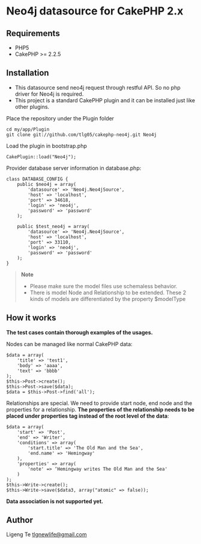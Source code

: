 # Neo4j datasource for CakePHP 2.x

## Requirements

- PHP5
- CakePHP >= 2.2.5

## Installation

* This datasource send neo4j request through restful API. So no php driver for Neo4j is required.
* This project is a standard CakePHP plugin and it can be installed just like other plugins. 

Place the repository under the Plugin folder 

    cd my/app/Plugin 
    git clone git://github.com/tlg05/cakephp-neo4j.git Neo4j


Load the plugin in bootstrap.php

    CakePlugin::load("Neo4j");


Provider database server information in database.php:

    class DATABASE_CONFIG {
        public $neo4j = array(
            'datasource' => 'Neo4j.Neo4jSource',
            'host' => 'localhost',
            'port' => 34618,
            'login' => 'neo4j',
            'password' => 'password'
        );

        public $test_neo4j = array(
            'datasource' => 'Neo4j.Neo4jSource',
            'host' => 'localhost',
            'port' => 33110,
            'login' => 'neo4j',
            'password' => 'password'
        );
    }

> <b>Note</b> 
>
> * Please make sure the model files use schemaless behavior.
> * There is model Node and Relationship to be extended. These 2 kinds of models are differentiated by the property $modelType

## How it works

<b>The test cases contain thorough examples of the usages. </b>

Nodes can be managed like normal CakePHP data:

    $data = array(
        'title' => 'test1',
        'body' => 'aaaa',
        'text' => 'bbbb'
    );
    $this->Post->create();
    $this->Post->save($data);
    $data = $this->Post->find('all');

Relationships are special. We need to provide start node, end node and the properties for a relationship. <b>The properties of the relationship needs to be placed under properties tag instead of the root level of the data</b>:

    $data = array(
        'start' => 'Post',
        'end' => 'Writer',
        'conditions' => array(
            'start.title' => 'The Old Man and the Sea',
            'end.name' => 'Hemingway'
        ),
        'properties' => array(
            'note' => ‘Hemingway writes The Old Man and the Sea'
        )
    );
    $this->Write->create();
    $this->Write->save($data3, array("atomic" => false));


<b> Data association is not supported yet. </b>


## Author

Ligeng Te <tlgnewlife@gmail.com>